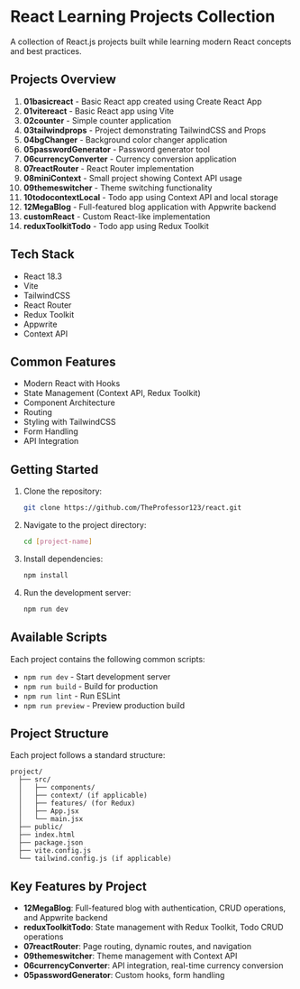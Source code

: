 # React Learning Projects Collection

A collection of React.js projects built while learning modern React concepts and best practices.

## Projects Overview

1. **01basicreact** - Basic React app created using Create React App  
2. **01vitereact** - Basic React app using Vite  
3. **02counter** - Simple counter application  
4. **03tailwindprops** - Project demonstrating TailwindCSS and Props  
5. **04bgChanger** - Background color changer application  
6. **05passwordGenerator** - Password generator tool  
7. **06currencyConverter** - Currency conversion application  
8. **07reactRouter** - React Router implementation  
9. **08miniContext** - Small project showing Context API usage  
10. **09themeswitcher** - Theme switching functionality  
11. **10todocontextLocal** - Todo app using Context API and local storage  
12. **12MegaBlog** - Full-featured blog application with Appwrite backend  
13. **customReact** - Custom React-like implementation  
14. **reduxToolkitTodo** - Todo app using Redux Toolkit

## Tech Stack

- React 18.3
- Vite
- TailwindCSS
- React Router
- Redux Toolkit
- Appwrite
- Context API

## Common Features

- Modern React with Hooks
- State Management (Context API, Redux Toolkit)
- Component Architecture
- Routing
- Styling with TailwindCSS
- Form Handling
- API Integration

## Getting Started

1. Clone the repository:
   ```bash
   git clone https://github.com/TheProfessor123/react.git
   ```

2. Navigate to the project directory:
   ```bash
   cd [project-name]
   ```

3. Install dependencies:
   ```bash
   npm install
   ```

4. Run the development server:
   ```bash
   npm run dev
   ```

## Available Scripts

Each project contains the following common scripts:

- `npm run dev` - Start development server
- `npm run build` - Build for production
- `npm run lint` - Run ESLint
- `npm run preview` - Preview production build

## Project Structure

Each project follows a standard structure:

```
project/
  ├── src/
  │   ├── components/
  │   ├── context/ (if applicable)
  │   ├── features/ (for Redux)
  │   ├── App.jsx
  │   └── main.jsx
  ├── public/
  ├── index.html
  ├── package.json
  ├── vite.config.js
  └── tailwind.config.js (if applicable)
```

## Key Features by Project

- **12MegaBlog**: Full-featured blog with authentication, CRUD operations, and Appwrite backend
- **reduxToolkitTodo**: State management with Redux Toolkit, Todo CRUD operations
- **07reactRouter**: Page routing, dynamic routes, and navigation
- **09themeswitcher**: Theme management with Context API
- **06currencyConverter**: API integration, real-time currency conversion
- **05passwordGenerator**: Custom hooks, form handling
